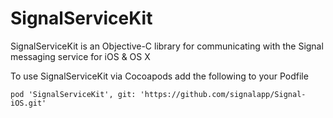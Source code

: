 # SignalServiceKit

SignalServiceKit is an Objective-C library for communicating with the Signal
messaging service for iOS & OS X

To use SignalServiceKit via Cocoapods add the following to your Podfile

    pod 'SignalServiceKit', git: 'https://github.com/signalapp/Signal-iOS.git'


